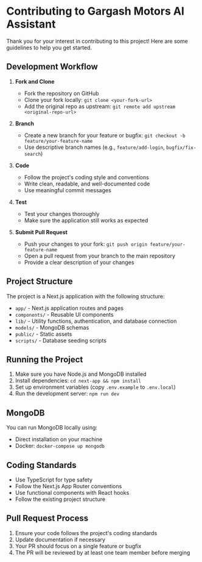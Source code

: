 # Contributing to Gargash Motors AI Assistant

Thank you for your interest in contributing to this project! Here are some guidelines to help you get started.

## Development Workflow

1. **Fork and Clone**
   - Fork the repository on GitHub
   - Clone your fork locally: `git clone <your-fork-url>`
   - Add the original repo as upstream: `git remote add upstream <original-repo-url>`

2. **Branch**
   - Create a new branch for your feature or bugfix: `git checkout -b feature/your-feature-name`
   - Use descriptive branch names (e.g., `feature/add-login`, `bugfix/fix-search`)

3. **Code**
   - Follow the project's coding style and conventions
   - Write clean, readable, and well-documented code
   - Use meaningful commit messages

4. **Test**
   - Test your changes thoroughly
   - Make sure the application still works as expected

5. **Submit Pull Request**
   - Push your changes to your fork: `git push origin feature/your-feature-name`
   - Open a pull request from your branch to the main repository
   - Provide a clear description of your changes

## Project Structure

The project is a Next.js application with the following structure:

- `app/` - Next.js application routes and pages
- `components/` - Reusable UI components
- `lib/` - Utility functions, authentication, and database connection
- `models/` - MongoDB schemas
- `public/` - Static assets
- `scripts/` - Database seeding scripts

## Running the Project

1. Make sure you have Node.js and MongoDB installed
2. Install dependencies: `cd next-app && npm install`
3. Set up environment variables (copy `.env.example` to `.env.local`)
4. Run the development server: `npm run dev`

## MongoDB

You can run MongoDB locally using:
- Direct installation on your machine
- Docker: `docker-compose up mongodb`

## Coding Standards

- Use TypeScript for type safety
- Follow the Next.js App Router conventions
- Use functional components with React hooks
- Follow the existing project structure

## Pull Request Process

1. Ensure your code follows the project's coding standards
2. Update documentation if necessary
3. Your PR should focus on a single feature or bugfix
4. The PR will be reviewed by at least one team member before merging